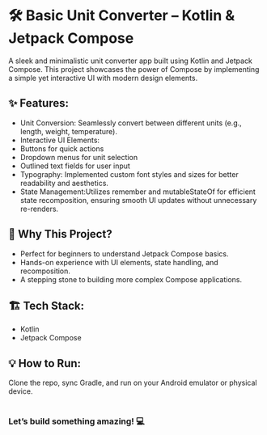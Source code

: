 # 🛠️ Basic Unit Converter – Kotlin & Jetpack Compose
A sleek and minimalistic unit converter app built using Kotlin and Jetpack Compose. This project showcases the power of Compose by implementing a simple yet interactive UI with modern design elements.

<h2>✨ Features:</h2>

<ul>
<li>Unit Conversion: Seamlessly convert between different units (e.g., length, weight, temperature).</li>
<li>Interactive UI Elements:</li>
<li>Buttons for quick actions</li>
<li>Dropdown menus for unit selection</li>
<li>Outlined text fields for user input</li>
<li>Typography: Implemented custom font styles and sizes for better readability and aesthetics.</li>
<li>State Management:Utilizes remember and mutableStateOf for efficient state recomposition, ensuring smooth UI updates without unnecessary re-renders.</li>
</ul>

<h2>🚀 Why This Project?</h2>
<ul>
  <li>Perfect for beginners to understand Jetpack Compose basics.</li>
  <li>Hands-on experience with UI elements, state handling, and recomposition.</li>
  <li>A stepping stone to building more complex Compose applications.</li>
</ul>

<h2>🏗️ Tech Stack:</h2>
<ul>
  <li>Kotlin</li>
  <li>Jetpack Compose</li>
</ul>

<h2>💡 How to Run:</h2>
Clone the repo, sync Gradle, and run on your Android emulator or physical device.</br></br>
<h3>Let’s build something amazing! 💻</h3>
